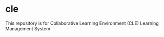 cle
===

This repository is for Collaborative Learning Environment (CLE) Learning Management System

